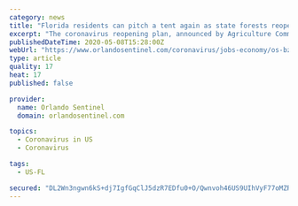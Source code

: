 ```yaml
---
category: news
title: "Florida residents can pitch a tent again as state forests reopen for camping"
excerpt: "The coronavirus reopening plan, announced by Agriculture Commissioner Nikki Fried, includes most campgrounds, primitive campsites and trailheads in state forests."
publishedDateTime: 2020-05-08T15:28:00Z
webUrl: "https://www.orlandosentinel.com/coronavirus/jobs-economy/os-bz-coronavirus-state-campgrounds-reopen-20200508-qvhyhl723bgifh7rp3g3rdxgii-story.html"
type: article
quality: 17
heat: 17
published: false

provider:
  name: Orlando Sentinel
  domain: orlandosentinel.com

topics:
  - Coronavirus in US
  - Coronavirus

tags:
  - US-FL

secured: "DL2Wn3ngwn6kS+dj7IgfGqClJ5dzR7EDfu0+O/Qwnvoh46US9UIhVyF77oMZRo9oIvaoQcLv+KI0Pzffey+MpUgcvxDSPjjOClZftOck6EX/L4UK3/gTnfiLSQTKiRtvmHKbKIpTCgvoZPgbC8IImrwlEuTYb77OW+0RmLD38+x3lEHfca9251MH5ST6kOTVFnNmj8V5Fn68xBqFd+JQfnidBeQmWp7UfJR7eNmeWyH6PSg/PANARiPVgNy2kl6c9te/pnuXfQWzNcl4puRx8aNfR8qscVgBa6bc2LGm+MyreZ/UhpdarHVrP/EbrWNuW9+PyEIzdGA0EpA8FK4+URdptYqLfUy+g+fD9V3N0kgNtJWZ2dbrUsDtvG83AVy0DvhN4QGPSMbsnxBHwyt89jqxphh9w0eSEJNKJM0bPF3SAXBwK/5YOX8lIyeHp8w23pGVzgogt/mLKtLvd3NlRfA3AQ2ixNN3iDwNQ7d6Nqc=;VAZ66IOQHLtmrR8yQQofyg=="
---
```


